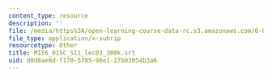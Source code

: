 ```yaml
---
content_type: resource
description: ''
file: /media/https%3A/open-learning-course-data-rc.s3.amazonaws.com/6-01sc-introduction-to-electrical-engineering-and-computer-science-i-spring-2011/d0d8ae8df170578590e127b03054b3a6_MIT6_01SC_S11_lec03_300k.vtt
file_type: application/x-subrip
resourcetype: Other
title: MIT6_01SC_S11_lec03_300k.srt
uid: d0d8ae8d-f170-5785-90e1-27b03054b3a6
---
```


